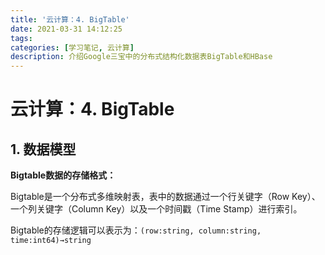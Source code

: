 ```yaml
---
title: '云计算：4. BigTable'
date: 2021-03-31 14:12:25
tags:
categories: [学习笔记, 云计算]
description: 介绍Google三宝中的分布式结构化数据表BigTable和HBase
---
```


# 云计算：4. BigTable

## 1. 数据模型

**Bigtable数据的存储格式：**

Bigtable是一个分布式多维映射表，表中的数据通过一个行关键字（Row Key）、一个列关键字（Column Key）以及一个时间戳（Time Stamp）进行索引。

Bigtable的存储逻辑可以表示为：`(row:string, column:string, time:int64)→string`